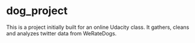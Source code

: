 # dog_project

This is a project initially built for an online Udacity class. It gathers, cleans and analyzes twitter data from WeRateDogs. 
